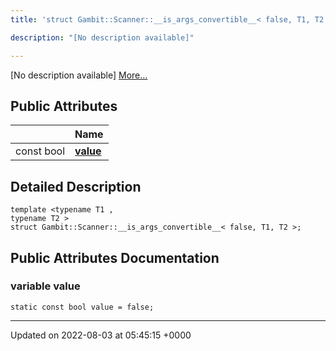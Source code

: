 ```yaml
---
title: 'struct Gambit::Scanner::__is_args_convertible__< false, T1, T2 >'

description: "[No description available]"

---
```









[No description available] [More...](#detailed-description)

## Public Attributes

|                | Name           |
| -------------- | -------------- |
| const bool | **[value](/documentation/code/colliderbit/classes/structgambit_1_1scanner_1_1____is__args__convertible_____3_01false_00_01t1_00_01t2_01_4/#variable-value)**  |

## Detailed Description

```
template <typename T1 ,
typename T2 >
struct Gambit::Scanner::__is_args_convertible__< false, T1, T2 >;
```

## Public Attributes Documentation

### variable value

```
static const bool value = false;
```


-------------------------------

Updated on 2022-08-03 at 05:45:15 +0000